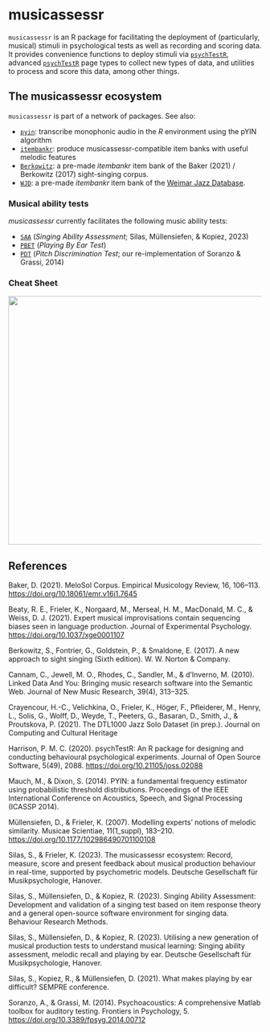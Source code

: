 # musicassessr

`musicassessr` is an R package for facilitating the deployment of (particularly, musical) stimuli in psychological tests as well as recording and scoring data. It provides convenience functions to deploy stimuli via [`psychTestR`](https://pmcharrison.github.io/psychTestR/), advanced [`psychTestR`](https://pmcharrison.github.io/psychTestR/) page types to collect new types of data, and utilities to process and score this data, among other things.

## The musicassessr ecosystem

`musicassessr` is part of a network of packages. See also:

- [`pyin`](https://github.com/sebsilas/pyin): transcribe monophonic audio in the *R* environment using the pYIN algorithm
- [`itembankr`](https://github.com/sebsilas/itembankr): produce musicassessr-compatible item banks with useful melodic features
- [`Berkowitz`](https://github.com/sebsilas/Berkowitz): a pre-made *itembankr* item bank of the Baker (2021) / Berkowitz (2017) sight-singing corpus.
- [`WJD`](https://github.com/sebsilas/WJD): a pre-made *itembankr* item bank of the [Weimar Jazz Database](https://jazzomat.hfm-weimar.de/dbformat/dboverview.html).

### Musical ability tests

*musicassessr* currently facilitates the following music ability tests:

- [`SAA`](https://saa.musicassessr.com) (*Singing Ability Assessment*; Silas, Müllensiefen, & Kopiez, 2023)
- [`PBET`](https://github.com/sebsilas/PBET)  (*Playing By Ear Test*)
- [`PDT`](https://github.com/sebsilas/PDT) (*Pitch Discrimination Test*; our re-implementation of Soranzo & Grassi, 2014)

### Cheat Sheet

<a href="https://musicassessr.com/assets/musicassessr_cheat_sheet.pdf"><img src="https://musicassessr.com/assets/musicassessr_cheatsheet.png" width="630" height="495"/></a>


## References

Baker, D. (2021). MeloSol Corpus. Empirical Musicology Review, 16, 106–113. https://doi.org/10.18061/emr.v16i1.7645

Beaty, R. E., Frieler, K., Norgaard, M., Merseal, H. M., MacDonald, M. C., & Weiss, D. J. (2021). Expert musical improvisations contain sequencing biases seen in language production. Journal of Experimental Psychology. https://doi.org/10.1037/xge0001107

Berkowitz, S., Fontrier, G., Goldstein, P., & Smaldone, E. (2017). A new approach to sight singing (Sixth edition). W. W. Norton & Company.

Cannam, C., Jewell, M. O., Rhodes, C., Sandler, M., & d’Inverno, M. (2010). Linked Data And You: Bringing music research software into the Semantic Web. Journal of New Music Research, 39(4), 313–325.

Crayencour, H.-C., Velichkina, O., Frieler, K., Höger, F., Pfleiderer, M., Henry, L., Solis, G., Wolff, D., Weyde, T., Peeters, G., Basaran, D., Smith, J., & Proutskova, P. (2021). The DTL1000 Jazz Solo Dataset (in prep.). Journal on Computing and Cultural Heritage

Harrison, P. M. C. (2020). psychTestR: An R package for designing and conducting behavioural psychological experiments. Journal of Open Source Software, 5(49), 2088. https://doi.org/10.21105/joss.02088

Mauch, M., & Dixon, S. (2014). PYIN: a fundamental frequency estimator using probabilistic threshold distributions. Proceedings of the IEEE International Conference on Acoustics, Speech, and Signal Processing (ICASSP 2014).

Müllensiefen, D., & Frieler, K. (2007). Modelling experts’ notions of melodic similarity. Musicae Scientiae, 11(1_suppl), 183–210. https://doi.org/10.1177/102986490701100108

Silas, S., & Frieler, K. (2023). The musicassessr ecosystem: Record, measure, score and present feedback about musical production behaviour in real-time, supported by psychometric models. Deutsche Gesellschaft für Musikpsychologie, Hanover.

Silas, S., Müllensiefen, D., & Kopiez, R. (2023). Singing Ability Assessment: Development and validation of a singing test based on item response theory and a general open-source software environment for singing data. Behaviour Research Methods.


Silas, S., Müllensiefen, D., & Kopiez, R. (2023). Utilising a new generation of musical production tests to understand musical learning: Singing ability assessment, melodic recall and playing by ear. Deutsche Gesellschaft für Musikpsychologie, Hanover.

Silas, S., Kopiez, R., & Müllensiefen, D. (2021). What makes playing by ear difficult? SEMPRE conference.

Soranzo, A., & Grassi, M. (2014). Psychoacoustics: A comprehensive Matlab toolbox for auditory testing. Frontiers in Psychology, 5. https://doi.org/10.3389/fpsyg.2014.00712

